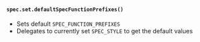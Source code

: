 #### `spec.set.defaultSpecFunctionPrefixes()`

- Sets default `SPEC_FUNCTION_PREFIXES`
- Delegates to currently set `SPEC_STYLE` to get the default values
